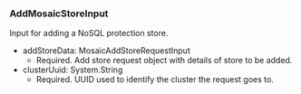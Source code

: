 ### AddMosaicStoreInput
Input for adding a NoSQL protection store.

- addStoreData: MosaicAddStoreRequestInput
  - Required. Add store request object with details of store to be added.
- clusterUuid: System.String
  - Required. UUID used to identify the cluster the request goes to.
